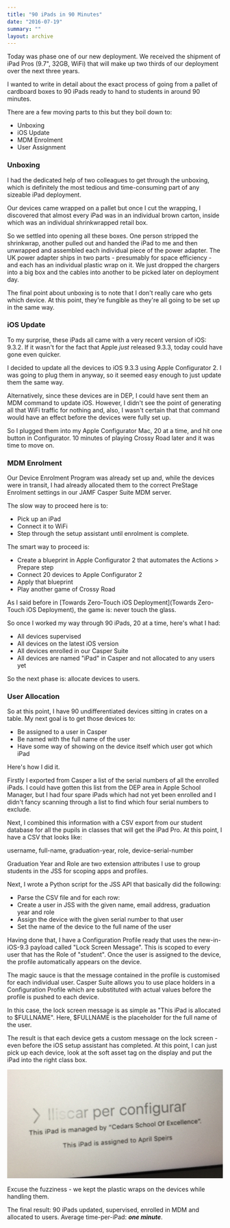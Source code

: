 ```yaml
---
title: "90 iPads in 90 Minutes"
date: "2016-07-19"
summary: ""
layout: archive
---
```


Today was phase one of our new deployment. We received the shipment of iPad Pros (9.7", 32GB, WiFi) that will make up two thirds of our deployment over the next three years.

I wanted to write in detail about the exact process of going from a pallet of cardboard boxes to 90 iPads ready to hand to students in around 90 minutes.

There are a few moving parts to this but they boil down to:

- Unboxing
- iOS Update
- MDM Enrolment
- User Assignment

### Unboxing

I had the dedicated help of two colleagues to get through the unboxing, which is definitely the most tedious and time-consuming part of any sizeable iPad deployment.

Our devices came wrapped on a pallet but once I cut the wrapping, I discovered that almost every iPad was in an individual brown carton, inside which was an individual shrinkwrapped retail box.

So we settled into opening all these boxes. One person stripped the shrinkwrap, another pulled out and handed the iPad to me and then unwrapped and assembled each individual piece of the power adapter. The UK power adapter ships in two parts - presumably for space efficiency - and each has an individual plastic wrap on it. We just dropped the chargers into a big box and the cables into another to be picked later on deployment day.

The final point about unboxing is to note that I don't really care who gets which device. At this point, they're fungible as they're all going to be set up in the same way.

### iOS Update

To my surprise, these iPads all came with a very recent version of iOS: 9.3.2. If it wasn't for the fact that Apple _just_ released 9.3.3, today could have gone even quicker.

I decided to update all the devices to iOS 9.3.3 using Apple Configurator 2. I was going to plug them in anyway, so it seemed easy enough to just update them the same way.

Alternatively, since these devices are in DEP, I could have sent them an MDM command to update iOS. However, I didn't see the point of generating all that WiFi traffic for nothing and, also, I wasn't certain that that command would have an effect before the devices were fully set up.

So I plugged them into my Apple Configurator Mac, 20 at a time, and hit one button in Configurator. 10 minutes of playing Crossy Road later and it was time to move on.

### MDM Enrolment

Our Device Enrolment Program was already set up and, while the devices were in transit, I had already allocated them to the correct PreStage Enrolment settings in our JAMF Casper Suite MDM server.

The slow way to proceed here is to:

- Pick up an iPad
- Connect it to WiFi
- Step through the setup assistant until enrolment is complete.

The smart way to proceed is:

- Create a blueprint in Apple Configurator 2 that automates the Actions > Prepare step
- Connect 20 devices to Apple Configurator 2
- Apply that blueprint
- Play another game of Crossy Road

As I said before in [Towards Zero-Touch iOS Deployment](Towards Zero-Touch iOS Deployment), the game is: never touch the glass.

So once I worked my way through 90 iPads, 20 at a time, here's what I had:

- All devices supervised
- All devices on the latest iOS version
- All devices enrolled in our Casper Suite
- All devices are named "iPad" in Casper and not allocated to any users yet

So the next phase is: allocate devices to users.

### User Allocation

So at this point, I have 90 undifferentiated devices sitting in crates on a table. My next goal is to get those devices to:

- Be assigned to a user in Casper
- Be named with the full name of the user
- Have some way of showing on the device itself which user got which iPad

Here's how I did it.

Firstly I exported from Casper a list of the serial numbers of all the enrolled iPads. I could have gotten this list from the DEP area in Apple School Manager, but I had four spare iPads which had not yet been enrolled and I didn't fancy scanning through a list to find which four serial numbers to exclude.

Next, I combined this information with a CSV export from our student database for all the pupils in classes that will get the iPad Pro. At this point, I have a CSV that looks like:

username, full-name, graduation-year, role, device-serial-number

Graduation Year and Role are two extension attributes I use to group students in the JSS for scoping apps and profiles.

Next, I wrote a Python script for the JSS API that basically did the following:

- Parse the CSV file and for each row:
- Create a user in JSS with the given name, email address, graduation year and role
- Assign the device with the given serial number to that user
- Set the name of the device to the full name of the user

Having done that, I have a Configuration Profile ready that uses the new-in-iOS-9.3 payload called "Lock Screen Message". This is scoped to every user that has the Role of "student". Once the user is assigned to the device, the profile automatically appears on the device.

The magic sauce is that the message contained in the profile is customised for each individual user. Casper Suite allows you to use place holders in a Configuration Profile which are substituted with actual values before the profile is pushed to each device.

In this case, the lock screen message is as simple as "This iPad is allocated to $FULLNAME". Here, $FULLNAME is the placeholder for the full name of the user.

The result is that each device gets a custom message on the lock screen - even before the iOS setup assistant has completed. At this point, I can just pick up each device, look at the soft asset tag on the display and put the iPad into the right class box.

![Excuse the fuzziness - we kept the plastic wraps on the devices while handling them.](/assets/ipadscreenshot.jpeg)

Excuse the fuzziness - we kept the plastic wraps on the devices while handling them.

The final result: 90 iPads updated, supervised, enrolled in MDM and allocated to users. Average time-per-iPad: _**one minute**_.
